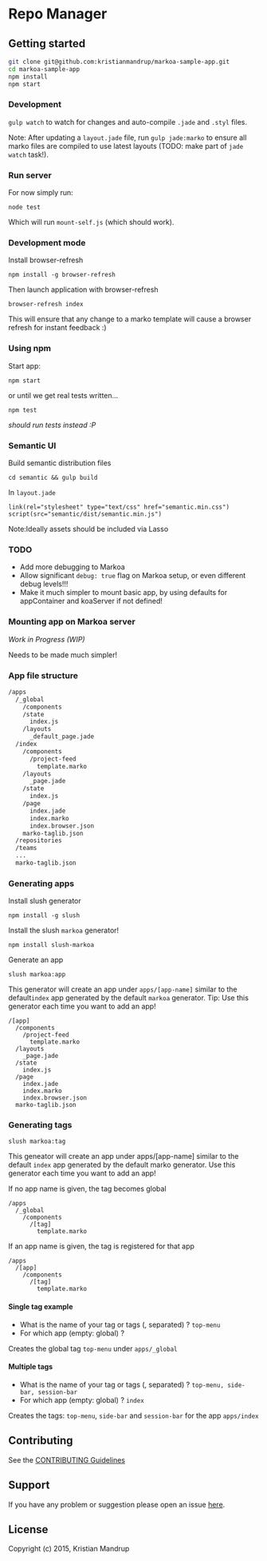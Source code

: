 Repo Manager
============

Getting started
---------------

```bash
git clone git@github.com:kristianmandrup/markoa-sample-app.git
cd markoa-sample-app
npm install
npm start
```

### Development

`gulp watch` to watch for changes and auto-compile `.jade` and `.styl` files.

Note: After updating a `layout.jade` file, run `gulp jade:marko` to ensure all marko files are compiled to use latest layouts (TODO: make part of `jade watch` task!).

### Run server

For now simply run:

`node test`

Which will run `mount-self.js` (which should work).

### Development mode

Install browser-refresh

`npm install -g browser-refresh`

Then launch application with browser-refresh

`browser-refresh index`

This will ensure that any change to a marko template will cause a browser refresh for instant feedback :)

### Using npm

Start app:

`npm start`

or until we get real tests written...

`npm test`

*should run tests instead :P*

### Semantic UI

Build semantic distribution files

`cd semantic && gulp build`

In `layout.jade`

```jade
link(rel="stylesheet" type="text/css" href="semantic.min.css")
script(src="semantic/dist/semantic.min.js")
```

Note:Ideally assets should be included via Lasso

### TODO

-	Add more debugging to Markoa
-	Allow significant `debug: true` flag on Markoa setup, or even different debug levels!!!
-	Make it much simpler to mount basic app, by using defaults for appContainer and koaServer if not defined!

### Mounting app on Markoa server

*Work in Progress (WIP)*

Needs to be made much simpler!

### App file structure

```sh
/apps
  /_global
    /components
    /state
      index.js
    /layouts
      _default_page.jade
  /index
    /components
      /project-feed
        template.marko
    /layouts
      _page.jade
    /state
      index.js
    /page
      index.jade
      index.marko
      index.browser.json
    marko-taglib.json
  /repositories
  /teams
  ...
  marko-taglib.json  
```

### Generating apps

Install slush generator

`npm install -g slush`

Install the slush `markoa` generator!

`npm install slush-markoa`

Generate an app

`slush markoa:app`

This generator will create an app under `apps/[app-name]` similar to the default`index` app generated by the default `markoa` generator. Tip: Use this generator each time you want to add an app!

```
/[app]
  /components
    /project-feed
      template.marko
  /layouts
    _page.jade
  /state
    index.js
  /page
    index.jade
    index.marko
    index.browser.json
  marko-taglib.json
```

### Generating tags

`slush markoa:tag`

This geneator will create an app under apps/[app-name] similar to the default `index` app generated by the default marko generator. Use this generator each time you want to add an app!

If no app name is given, the tag becomes global

```
/apps
  /_global
    /components
      /[tag]
        template.marko
```

If an app name is given, the tag is registered for that app

```
/apps
  /[app]
    /components
      /[tag]
        template.marko
```

#### Single tag example

-	What is the name of your tag or tags (, separated) ? `top-menu`
-	For which app (empty: global) ?

Creates the global tag `top-menu` under `apps/_global`

#### Multiple tags

-	What is the name of your tag or tags (, separated) ? `top-menu, side-bar, session-bar`
-	For which app (empty: global) ? `index`

Creates the tags: `top-menu`, `side-bar` and `session-bar` for the app `apps/index`

Contributing
------------

See the [CONTRIBUTING Guidelines](https://github.com/kristianmandrup/markoa-tester/blob/master/CONTRIBUTING.md)

Support
-------

If you have any problem or suggestion please open an issue [here](https://github.com/kristianmandrup/markoa-tester/issues).

License
-------

Copyright (c) 2015, Kristian Mandrup
